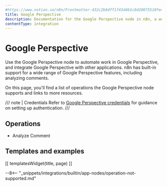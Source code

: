 ```yaml
---
#https://www.notion.so/n8n/Frontmatter-432c2b8dff1f43d4b1c8d20075510fe4
title: Google Perspective
description: Documentation for the Google Perspective node in n8n, a workflow automation platform. Includes details of operations and configuration, and links to examples and credentials information.
contentType: integration
---
```


# Google Perspective

Use the Google Perspective node to automate work in Google Perspective, and integrate Google Perspective with other applications. n8n has built-in support for a wide range of Google Perspective features, including analyzing comments.

On this page, you'll find a list of operations the Google Perspective node supports and links to more resources.

/// note | Credentials
Refer to [Google Perspective credentials](/integrations/builtin/credentials/google/) for guidance on setting up authentication. 
///

## Operations

* Analyze Comment

## Templates and examples

<!-- see https://www.notion.so/n8n/Pull-in-templates-for-the-integrations-pages-37c716837b804d30a33b47475f6e3780 -->
[[ templatesWidget(title, page) ]]

--8<-- "_snippets/integrations/builtin/app-nodes/operation-not-supported.md"
